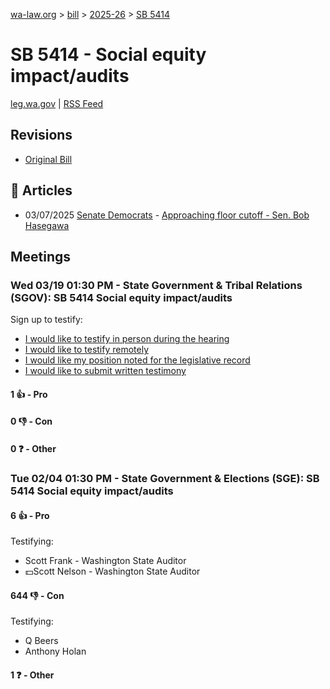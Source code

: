 [wa-law.org](/) > [bill](/bill/) > [2025-26](/bill/2025-26/) > [SB 5414](/bill/2025-26/sb/5414/)

# SB 5414 - Social equity impact/audits
[leg.wa.gov](https://app.leg.wa.gov/billsummary?BillNumber=5414&Year=2025&Initiative=false) | [RSS Feed](./rss.xml)

## Revisions
* [Original Bill](1/)

## 📰 Articles
* 03/07/2025 [Senate Democrats](/org/senate_democrats/) - [Approaching floor cutoff - Sen. Bob Hasegawa](https://senatedemocrats.wa.gov/hasegawa/2025/03/06/approaching-floor-cutoff/#:~:text=5414)

## Meetings
### Wed 03/19 01:30 PM - State Government & Tribal Relations (SGOV): SB 5414 Social equity impact/audits
Sign up to testify:
* [I would like to testify in person during the hearing](https://app.leg.wa.gov/csi/Testifier/Add?chamber=House&mId=33063&aId=165643&caId=26536&tId=1)
* [I would like to testify remotely](https://app.leg.wa.gov/csi/Testifier/Add?chamber=House&mId=33063&aId=165643&caId=26536&tId=2)
* [I would like my position noted for the legislative record](https://app.leg.wa.gov/csi/Testifier/Add?chamber=House&mId=33063&aId=165643&caId=26536&tId=3)
* [I would like to submit written testimony](https://app.leg.wa.gov/csi/Testifier/Add?chamber=House&mId=33063&aId=165643&caId=26536&tId=4)

#### 1 👍 - Pro

#### 0 👎 - Con

#### 0 ❓ - Other

### Tue 02/04 01:30 PM - State Government & Elections (SGE): SB 5414 Social equity impact/audits
#### 6 👍 - Pro
Testifying:
* Scott Frank - Washington State Auditor
* 💵Scott Nelson - Washington State Auditor

#### 644 👎 - Con
Testifying:
* Q Beers
* Anthony Holan

#### 1 ❓ - Other
